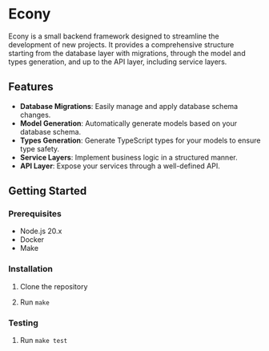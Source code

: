 # Econy

Econy is a small backend framework designed to streamline the development of new projects. It provides a comprehensive structure starting from the database layer with migrations, through the model and types generation, and up to the API layer, including service layers.

## Features

- **Database Migrations**: Easily manage and apply database schema changes.
- **Model Generation**: Automatically generate models based on your database schema.
- **Types Generation**: Generate TypeScript types for your models to ensure type safety.
- **Service Layers**: Implement business logic in a structured manner.
- **API Layer**: Expose your services through a well-defined API.

## Getting Started

### Prerequisites

- Node.js 20.x
- Docker
- Make

### Installation

1. Clone the repository

1. Run `make`

### Testing

1. Run `make test`
    
